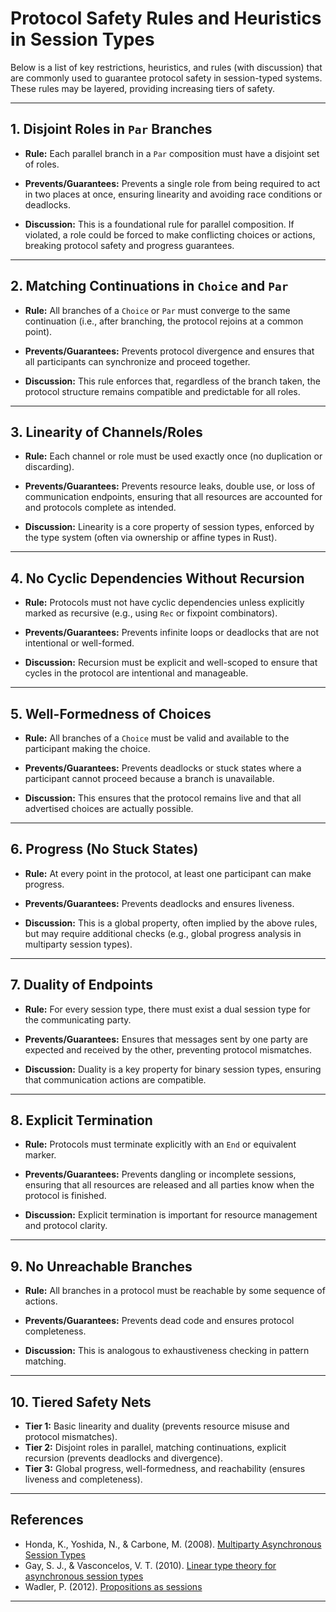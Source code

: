 # Protocol Safety Rules and Heuristics in Session Types

Below is a list of key restrictions, heuristics, and rules (with discussion) that are
commonly used to guarantee protocol safety in session-typed systems. These rules may be
layered, providing increasing tiers of safety.

---

## 1. Disjoint Roles in `Par` Branches

- **Rule:**
  Each parallel branch in a `Par` composition must have a disjoint set of roles.

- **Prevents/Guarantees:**
  Prevents a single role from being required to act in two places at once, ensuring
  linearity and avoiding race conditions or deadlocks.

- **Discussion:**
  This is a foundational rule for parallel composition. If violated, a role could be
  forced to make conflicting choices or actions, breaking protocol safety and progress
  guarantees.

---

## 2. Matching Continuations in `Choice` and `Par`

- **Rule:**
  All branches of a `Choice` or `Par` must converge to the same continuation (i.e.,
  after branching, the protocol rejoins at a common point).

- **Prevents/Guarantees:**
  Prevents protocol divergence and ensures that all participants can synchronize and
  proceed together.

- **Discussion:**
  This rule enforces that, regardless of the branch taken, the protocol structure remains
  compatible and predictable for all roles.

---

## 3. Linearity of Channels/Roles

- **Rule:**
  Each channel or role must be used exactly once (no duplication or discarding).

- **Prevents/Guarantees:**
  Prevents resource leaks, double use, or loss of communication endpoints, ensuring that
  all resources are accounted for and protocols complete as intended.

- **Discussion:**
  Linearity is a core property of session types, enforced by the type system (often via
  ownership or affine types in Rust).

---

## 4. No Cyclic Dependencies Without Recursion

- **Rule:**
  Protocols must not have cyclic dependencies unless explicitly marked as recursive
  (e.g., using `Rec` or fixpoint combinators).

- **Prevents/Guarantees:**
  Prevents infinite loops or deadlocks that are not intentional or well-formed.

- **Discussion:**
  Recursion must be explicit and well-scoped to ensure that cycles in the protocol are
  intentional and manageable.

---

## 5. Well-Formedness of Choices

- **Rule:**
  All branches of a `Choice` must be valid and available to the participant making the choice.

- **Prevents/Guarantees:**
  Prevents deadlocks or stuck states where a participant cannot proceed because a branch
  is unavailable.

- **Discussion:**
  This ensures that the protocol remains live and that all advertised choices are actually
  possible.

---

## 6. Progress (No Stuck States)

- **Rule:**
  At every point in the protocol, at least one participant can make progress.

- **Prevents/Guarantees:**
  Prevents deadlocks and ensures liveness.

- **Discussion:**
  This is a global property, often implied by the above rules, but may require additional
  checks (e.g., global progress analysis in multiparty session types).

---

## 7. Duality of Endpoints

- **Rule:**
  For every session type, there must exist a dual session type for the communicating party.

- **Prevents/Guarantees:**
  Ensures that messages sent by one party are expected and received by the other,
  preventing protocol mismatches.

- **Discussion:**
  Duality is a key property for binary session types, ensuring that communication actions
  are compatible.

---

## 8. Explicit Termination

- **Rule:**
  Protocols must terminate explicitly with an `End` or equivalent marker.

- **Prevents/Guarantees:**
  Prevents dangling or incomplete sessions, ensuring that all resources are released and
  all parties know when the protocol is finished.

- **Discussion:**
  Explicit termination is important for resource management and protocol clarity.

---

## 9. No Unreachable Branches

- **Rule:**
  All branches in a protocol must be reachable by some sequence of actions.

- **Prevents/Guarantees:**
  Prevents dead code and ensures protocol completeness.

- **Discussion:**
  This is analogous to exhaustiveness checking in pattern matching.

---

## 10. Tiered Safety Nets

- **Tier 1:** Basic linearity and duality (prevents resource misuse and protocol mismatches).
- **Tier 2:** Disjoint roles in parallel, matching continuations, explicit recursion
  (prevents deadlocks and divergence).
- **Tier 3:** Global progress, well-formedness, and reachability (ensures liveness and
  completeness).

---

## References

- Honda, K., Yoshida, N., & Carbone, M. (2008). [Multiparty Asynchronous Session
Types](https://www.cs.kent.ac.uk/people/staff/srm25/research/multiparty/)
- Gay, S. J., & Vasconcelos, V. T. (2010). [Linear type theory for asynchronous session
types](https://www.dcs.gla.ac.uk/~simon/publications/linear-session-types.pdf)
- Wadler, P. (2012). [Propositions as
sessions](https://homepages.inf.ed.ac.uk/wadler/papers/propositions-as-sessions/propositions-as-sessions.pdf)

---
